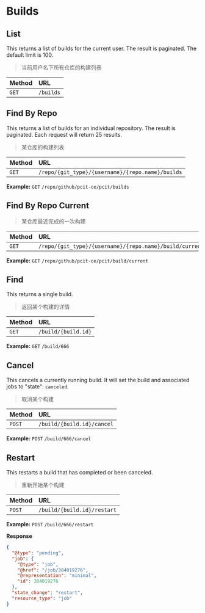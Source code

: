 # Builds

## List

This returns a list of builds for the current user. The result is paginated. The default limit is 100.

> 当前用户名下所有仓库的构建列表

| Method | URL       |
| :----- | :-------- |
| `GET`  | `/builds` |

## Find By Repo

This returns a list of builds for an individual repository. The result is paginated. Each request will return 25 results.

> 某仓库的构建列表

| Method | URL                                              |
| :----- | :----------------------------------------------- |
| `GET`  | `/repo/{git_type}/{username}/{repo.name}/builds` |

**Example:** `GET` `/repo/github/pcit-ce/pcit/builds`

## Find By Repo Current

> 某仓库最近完成的一次构建

| Method | URL                                                     |
| :----- | :-----------------------------------------------        |
| `GET`  | `/repo/{git_type}/{username}/{repo.name}/build/current` |

**Example:** `GET` `/repo/github/pcit-ce/pcit/build/current`

## Find

This returns a single build.

> 返回某个构建的详情

| Method | URL                 |
| :----- | :------------------ |
| `GET`  | `/build/{build.id}` |

**Example:** `GET` `/build/666`

## Cancel

This cancels a currently running build. It will set the build and associated jobs to "state": `canceled`.

> 取消某个构建

| Method  | URL                        |
| :-----  | :------------------------- |
| `POST`  | `/build/{build.id}/cancel` |

**Example:** `POST` `/build/666/cancel`

## Restart

This restarts a build that has completed or been canceled.

> 重新开始某个构建

| Method  | URL                         |
| :-----  | :-------------------------- |
| `POST`  | `/build/{build.id}/restart` |

**Example:** `POST` `/build/666/restart`

**Response**

```json
{
  "@type": "pending",
  "job": {
    "@type": "job",
    "@href": "/job/384019276",
    "@representation": "minimal",
    "id": 384019276
  },
  "state_change": "restart",
  "resource_type": "job"
}
```
